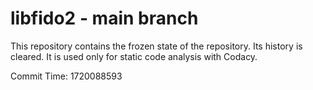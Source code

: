 # libfido2 - main branch

This repository contains the frozen state of the repository.
Its history is cleared. It is used only for static code
analysis with Codacy.

Commit Time: 1720088593